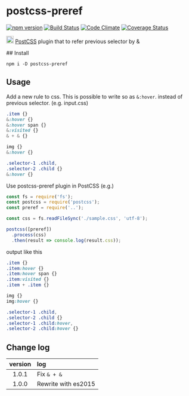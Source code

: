 # postcss-preref

[![npm version](https://badge.fury.io/js/postcss-preref.svg)](https://badge.fury.io/js/postcss-preref)
[![Build Status](https://travis-ci.org/totora0155/postcss-preref.svg)](https://travis-ci.org/totora0155/postcss-preref)
[![Code Climate](https://codeclimate.com/github/totora0155/postcss-preref/badges/gpa.svg)](https://codeclimate.com/github/totora0155/postcss-preref)
[![Coverage Status](https://coveralls.io/repos/totora0155/postcss-preref/badge.svg?branch=master&service=github)](https://coveralls.io/github/totora0155/postcss-preref?branch=master)

<p><img width="20" src="https://camo.githubusercontent.com/2ec260a9d4d3dcc109be800af0b29a8471ad5967/687474703a2f2f706f73746373732e6769746875622e696f2f706f73746373732f6c6f676f2e737667"> <a href="https://github.com/postcss/postcss">PostCSS</a> plugin that to refer previous selector by &</p>
## Install

```
npm i -D postcss-preref
```

## Usage

Add a new rule to css.
This is possible to write so as `&:hover`. instead of previous selector.
(e.g. input.css)
```css
.item {}
&:hover {}
&:hover span {}
&:visited {}
& + & {}

img {}
&:hover {}

.selector-1 .child,
.selector-2 .child {}
&:hover {}

```

Use postcss-preref plugin in PostCSS
(e.g.)
```js
const fs = require('fs');
const postcss = require('postcss');
const preref = require('..');

const css = fs.readFileSync('./sample.css', 'utf-8');

postcss([preref])
  .process(css)
  .then(result => console.log(result.css));

```

output like this

```css
.item {}
.item:hover {}
.item:hover span {}
.item:visited {}
.item + .item {}

img {}
img:hover {}

.selector-1 .child,
.selector-2 .child {}
.selector-1 .child:hover,
.selector-2 .child:hover {}
```

## Change log

|version|log|
|:-:|:--|
|1.0.1|Fix `& + &`|
|1.0.0|Rewrite with es2015|
